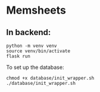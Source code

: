 # Memsheets

## In backend:
```
python -m venv venv
source venv/bin/activate
flask run
```
To set up the database:
```
chmod +x database/init_wrapper.sh
./database/init_wrapper.sh
```